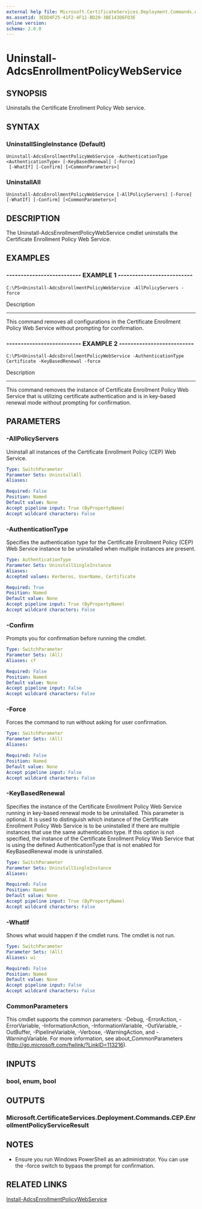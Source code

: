```yaml
---
external help file: Microsoft.CertificateServices.Deployment.Commands.dll-Help.xml
ms.assetid: 3EDD4F25-41F2-4F11-BD20-3BE143D6FD3E
online version: 
schema: 2.0.0
---
```


# Uninstall-AdcsEnrollmentPolicyWebService

## SYNOPSIS
Uninstalls the Certificate Enrollment Policy Web service.

## SYNTAX

### UninstallSingleInstance (Default)
```
Uninstall-AdcsEnrollmentPolicyWebService -AuthenticationType <AuthenticationType> [-KeyBasedRenewal] [-Force]
 [-WhatIf] [-Confirm] [<CommonParameters>]
```

### UninstallAll
```
Uninstall-AdcsEnrollmentPolicyWebService [-AllPolicyServers] [-Force] [-WhatIf] [-Confirm] [<CommonParameters>]
```

## DESCRIPTION
The Uninstall-AdcsEnrollmentPolicyWebService cmdlet uninstalls the Certificate Enrollment Policy Web Service.

## EXAMPLES

### -------------------------- EXAMPLE 1 --------------------------
```
C:\PS>Uninstall-AdcsEnrollmentPolicyWebService -AllPolicyServers -force
```

Description

-----------

This command removes all configurations in the Certificate Enrollment Policy Web Service without prompting for confirmation.

### -------------------------- EXAMPLE 2 --------------------------
```
C:\PS>Uninstall-AdcsEnrollmentPolicyWebService -AuthenticationType Certificate -KeyBasedRenewal -force
```

Description

-----------

This command removes the instance of Certificate Enrollment Policy Web Service that is utilizing certificate authentication and is in key-based renewal mode without prompting for confirmation.

## PARAMETERS

### -AllPolicyServers
Uninstall all instances of the Certificate Enrollment Policy (CEP) Web Service.

```yaml
Type: SwitchParameter
Parameter Sets: UninstallAll
Aliases: 

Required: False
Position: Named
Default value: None
Accept pipeline input: True (ByPropertyName)
Accept wildcard characters: False
```

### -AuthenticationType
Specifies the authentication type for the Certificate Enrollment Policy (CEP) Web Service instance to be uninstalled when multiple instances are present.

```yaml
Type: AuthenticationType
Parameter Sets: UninstallSingleInstance
Aliases: 
Accepted values: Kerberos, UserName, Certificate

Required: True
Position: Named
Default value: None
Accept pipeline input: True (ByPropertyName)
Accept wildcard characters: False
```

### -Confirm
Prompts you for confirmation before running the cmdlet.

```yaml
Type: SwitchParameter
Parameter Sets: (All)
Aliases: cf

Required: False
Position: Named
Default value: None
Accept pipeline input: False
Accept wildcard characters: False
```

### -Force
Forces the command to run without asking for user confirmation.

```yaml
Type: SwitchParameter
Parameter Sets: (All)
Aliases: 

Required: False
Position: Named
Default value: None
Accept pipeline input: False
Accept wildcard characters: False
```

### -KeyBasedRenewal
Specifies the instance of the Certificate Enrollment Policy Web Service running in key-based renewal mode to be uninstalled.
This parameter is optional.
It is used to distinguish which instance of the Certificate Enrollment Policy Web Service is to be uninstalled if there are multiple instances that use the same authentication type.
If this option is not specified, the instance of the Certificate Enrollment Policy Web Service that is using the defined AuthenticationType that is not enabled for KeyBasedRenewal mode is uninstalled.

```yaml
Type: SwitchParameter
Parameter Sets: UninstallSingleInstance
Aliases: 

Required: False
Position: Named
Default value: None
Accept pipeline input: True (ByPropertyName)
Accept wildcard characters: False
```

### -WhatIf
Shows what would happen if the cmdlet runs. The cmdlet is not run.

```yaml
Type: SwitchParameter
Parameter Sets: (All)
Aliases: wi

Required: False
Position: Named
Default value: None
Accept pipeline input: False
Accept wildcard characters: False
```

### CommonParameters
This cmdlet supports the common parameters: -Debug, -ErrorAction, -ErrorVariable, -InformationAction, -InformationVariable, -OutVariable, -OutBuffer, -PipelineVariable, -Verbose, -WarningAction, and -WarningVariable. For more information, see about_CommonParameters (http://go.microsoft.com/fwlink/?LinkID=113216).

## INPUTS

### bool, enum, bool

## OUTPUTS

### Microsoft.CertificateServices.Deployment.Commands.CEP.EnrollmentPolicyServiceResult

## NOTES
* Ensure you run Windows PowerShell as an administrator. You can use the -force switch to bypass the prompt for confirmation.

## RELATED LINKS

[Install-AdcsEnrollmentPolicyWebService](./Install-AdcsEnrollmentPolicyWebService.md)

